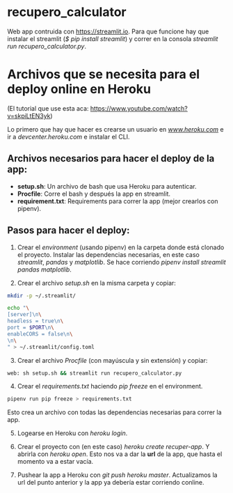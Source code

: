 # recupero_calculator
Web app contruida con https://streamlit.io. Para que funcione hay que instalar el streamlit (*$ pip install streamlit*) y correr en la consola *streamlit run recupero_calculator.py*.

# Archivos que se necesita para el deploy online en Heroku

(El tutorial que use esta aca: https://www.youtube.com/watch?v=skpiLtEN3yk)

Lo primero que hay que hacer es crearse un usuario en *www.heroku.com* e ir a
*devcenter.heroku.com* e instalar el CLI.

## Archivos necesarios para hacer el deploy de la app:

* **setup.sh**: Un archivo de bash que usa Heroku para autenticar.
* **Procfile**: Corre el bash y después la app en streamlit.
* **requirement.txt**: Requirements para correr la app (mejor crearlos con pipenv).

## Pasos para hacer el deploy:

1. Crear el *environment* (usando pipenv) en la carpeta donde está clonado el proyecto.
Instalar las dependencias necesarias, en este caso *streamlit*, *pandas* y *matplotlib*. Se hace corriendo *pipenv install streamlit pandas matplotlib*.

2. Crear el archivo *setup.sh* en la misma carpeta y copiar:

```bash
mkdir -p ~/.streamlit/

echo "\
[server]\n\
headless = true\n\
port = $PORT\n\
enableCORS = false\n\
\n\
" > ~/.streamlit/config.toml
```

3. Crear el archivo *Procfile* (con mayúscula y sin extensión) y copiar:

```bash
web: sh setup.sh && streamlit run recupero_calculator.py
```

4. Crear el *requirements.txt* haciendo *pip freeze* en el environment.

```bash
pipenv run pip freeze > requirements.txt
```

Esto crea un archivo con todas las dependencias necesarias para correr la app.

5. Logearse en Heroku con *heroku login*.

6. Crear el proyecto con (en este caso) *heroku create recuper-app*.
Y abrirla con *heroku open*. Esto nos va a dar la **url** de la app, que hasta el
momento va a estar vacía.

7. Pushear la app a Heroku con *git push heroku master*. Actualizamos la url del punto
anterior y la app ya debería estar corriendo conline.
